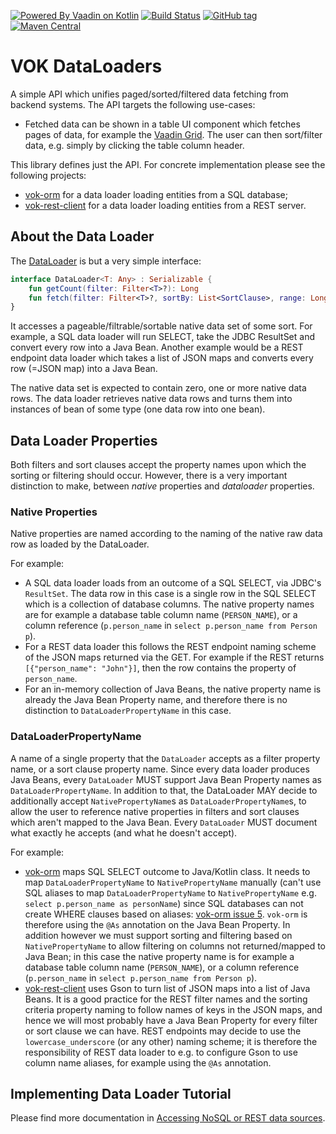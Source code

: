 [![Powered By Vaadin on Kotlin](http://vaadinonkotlin.eu/iconography/vok_badge.svg)](http://vaadinonkotlin.eu)
[![Build Status](https://travis-ci.org/mvysny/vok-dataloader.svg?branch=master)](https://travis-ci.org/mvysny/vok-dataloader)
[![GitHub tag](https://img.shields.io/github/tag/mvysny/vok-dataloader.svg)](https://github.com/mvysny/vok-dataloader/tags)
[![Maven Central](https://maven-badges.herokuapp.com/maven-central/com.github.mvysny.vokdataloader/vok-dataloader/badge.svg)](https://maven-badges.herokuapp.com/maven-central/com.github.mvysny.vokdataloader/vok-dataloader)

# VOK DataLoaders

A simple API which unifies paged/sorted/filtered data fetching from backend systems.
The API targets the following use-cases:

* Fetched data can be shown in a table UI component which fetches pages of data, for example the [Vaadin Grid](https://vaadin.com/components/vaadin-grid).
The user can then sort/filter data, e.g. simply by clicking the table column header.

This library defines just the API. For concrete implementation please see the following projects:

* [vok-orm](https://github.com/mvysny/vok-orm) for a data loader loading
  entities from a SQL database;
* [vok-rest-client](https://github.com/mvysny/vaadin-on-kotlin/tree/master/vok-rest-client)
  for a data loader loading entities from a REST server.

## About the Data Loader

The [DataLoader](src/main/kotlin/com/github/mvysny/vokdataloader/DataLoader.kt) is but a very simple interface:

```kotlin
interface DataLoader<T: Any> : Serializable {
    fun getCount(filter: Filter<T>?): Long
    fun fetch(filter: Filter<T>?, sortBy: List<SortClause>, range: LongRange): List<T>
}
```

It accesses a pageable/filtrable/sortable native data set of some sort. For example, a SQL data loader will run SELECT, take
the JDBC ResultSet and convert every row into a Java Bean. Another example would be a REST endpoint data loader which
takes a list of JSON maps and converts every row (=JSON map) into a Java Bean.

The native data set is expected to contain zero, one or more native data rows. The data loader retrieves native data rows
and turns them into instances of bean of some type (one data row into one bean).

## Data Loader Properties

Both filters and sort clauses accept the property names upon which the sorting
or filtering should occur. However, there is a very important distinction to make,
between _native_ properties and _dataloader_ properties.

### Native Properties

Native properties are named according to the naming of the native raw data row as loaded by the DataLoader.

For example:

* A SQL data loader loads from an outcome of a SQL SELECT, via JDBC's `ResultSet`. The data row
  in this case is a single row in the SQL SELECT which is a collection of database columns. The native property names are
  for example a database table column name (`PERSON_NAME`), or a column reference (`p.person_name` in
  `select p.person_name from Person p`).
* For a REST data loader this follows the REST endpoint naming scheme of the JSON maps returned via the GET.
  For example if the REST returns `[{"person_name": "John"}]`,
  then the row contains the property of `person_name`.
* For an in-memory collection of Java Beans, the native property name is already the Java Bean Property name, and
  therefore there is no distinction to `DataLoaderPropertyName` in this case.

### DataLoaderPropertyName

A name of a single property that the `DataLoader` accepts as a filter property name, or a sort clause property name.
Since every data loader produces Java Beans, every `DataLoader` MUST support Java Bean Property names
as `DataLoaderPropertyName`. In addition to that, the DataLoader MAY decide to
additionally accept `NativePropertyName`s as `DataLoaderPropertyName`s, to allow the user to reference native properties in filters and
sort clauses which aren't mapped to the Java Bean.
Every `DataLoader` MUST document what exactly he accepts (and what he doesn't accept).

For example:

* [vok-orm](https://github.com/mvysny/vok-orm) maps SQL SELECT outcome to Java/Kotlin class. It needs to map
`DataLoaderPropertyName` to `NativePropertyName` manually (can't use SQL aliases to map `DataLoaderPropertyName` to `NativePropertyName`
e.g. `select p.person_name as personName`) since SQL databases can not create WHERE
clauses based on aliases: [vok-orm issue 5](https://github.com/mvysny/vok-orm/issues/5). `vok-orm` is therefore
using the `@As` annotation on the Java Bean Property. In addition however we must support sorting and filtering based on
`NativePropertyName` to allow filtering on columns not returned/mapped to Java Bean; in this case the native property name
is for example a database table column name (`PERSON_NAME`), or a column reference (`p.person_name` in
  `select p.person_name from Person p`).
* [vok-rest-client](https://github.com/mvysny/vaadin-on-kotlin/tree/master/vok-rest-client) uses Gson to turn list of
JSON maps into a list of Java Beans. It is a good practice for the REST filter names and the sorting criteria property naming
to follow names of keys in the JSON maps, and hence we will most probably have a Java Bean Property for every filter
or sort clause we can have. REST endpoints may decide to use the `lowercase_underscore` (or any other) naming scheme;
it is therefore the responsibility of REST data loader to e.g. to configure Gson to use column name aliases, for example using the `@As` annotation.

## Implementing Data Loader Tutorial

Please find more documentation in [Accessing NoSQL or REST data sources](http://www.vaadinonkotlin.eu/nosql_rest_datasources.html).
